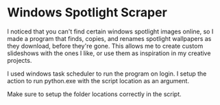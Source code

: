 # Windows Spotlight Scraper
I noticed that you can't find certain windows spotlight images online, so I made a program that finds, copies, and renames spotlight wallpapers as they download, before they're gone.
This allows me to create custom slideshows with the ones I like, or use them as inspiration in my creative projects.


I used windows task scheduler to run the program on login.
I setup the action to run python.exe with the script location as an argument.


Make sure to setup the folder locations correctly in the script.
